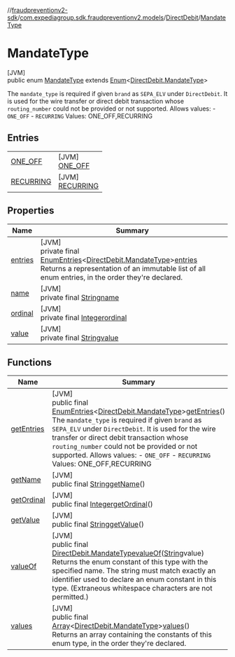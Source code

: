 //[fraudpreventionv2-sdk](../../../../index.md)/[com.expediagroup.sdk.fraudpreventionv2.models](../../index.md)/[DirectDebit](../index.md)/[MandateType](index.md)

# MandateType

[JVM]\
public enum [MandateType](index.md) extends [Enum](https://docs.oracle.com/javase/8/docs/api/java/lang/Enum.html)&lt;[DirectDebit.MandateType](index.md)&gt;

The `mandate_type` is required if given `brand` as `SEPA_ELV` under `DirectDebit`.  It is used for the wire transfer or direct debit transaction whose `routing_number` could not be provided or not supported.   Allows values:  - `ONE_OFF`  - `RECURRING` Values: ONE_OFF,RECURRING

## Entries

| | |
|---|---|
| [ONE_OFF](-o-n-e_-o-f-f/index.md) | [JVM]<br>[ONE_OFF](-o-n-e_-o-f-f/index.md) |
| [RECURRING](-r-e-c-u-r-r-i-n-g/index.md) | [JVM]<br>[RECURRING](-r-e-c-u-r-r-i-n-g/index.md) |

## Properties

| Name | Summary |
|---|---|
| [entries](index.md#-494160190%2FProperties%2F-173342751) | [JVM]<br>private final [EnumEntries](https://kotlinlang.org/api/latest/jvm/stdlib/kotlin.enums/-enum-entries/index.html)&lt;[DirectDebit.MandateType](index.md)&gt;[entries](index.md#-494160190%2FProperties%2F-173342751)<br>Returns a representation of an immutable list of all enum entries, in the order they're declared. |
| [name](../../-verification-type/_3_-d-s/index.md#-372974862%2FProperties%2F-173342751) | [JVM]<br>private final [String](https://docs.oracle.com/javase/8/docs/api/java/lang/String.html)[name](../../-verification-type/_3_-d-s/index.md#-372974862%2FProperties%2F-173342751) |
| [ordinal](../../-verification-type/_3_-d-s/index.md#-739389684%2FProperties%2F-173342751) | [JVM]<br>private final [Integer](https://docs.oracle.com/javase/8/docs/api/java/lang/Integer.html)[ordinal](../../-verification-type/_3_-d-s/index.md#-739389684%2FProperties%2F-173342751) |
| [value](-r-e-c-u-r-r-i-n-g/index.md#1220254273%2FProperties%2F-173342751) | [JVM]<br>private final [String](https://docs.oracle.com/javase/8/docs/api/java/lang/String.html)[value](-r-e-c-u-r-r-i-n-g/index.md#1220254273%2FProperties%2F-173342751) |

## Functions

| Name | Summary |
|---|---|
| [getEntries](get-entries.md) | [JVM]<br>public final [EnumEntries](https://kotlinlang.org/api/latest/jvm/stdlib/kotlin.enums/-enum-entries/index.html)&lt;[DirectDebit.MandateType](index.md)&gt;[getEntries](get-entries.md)()<br>The `mandate_type` is required if given `brand` as `SEPA_ELV` under `DirectDebit`.  It is used for the wire transfer or direct debit transaction whose `routing_number` could not be provided or not supported.   Allows values:  - `ONE_OFF`  - `RECURRING` Values: ONE_OFF,RECURRING |
| [getName](index.md#-398218238%2FFunctions%2F-173342751) | [JVM]<br>public final [String](https://docs.oracle.com/javase/8/docs/api/java/lang/String.html)[getName](index.md#-398218238%2FFunctions%2F-173342751)() |
| [getOrdinal](index.md#-1145527300%2FFunctions%2F-173342751) | [JVM]<br>public final [Integer](https://docs.oracle.com/javase/8/docs/api/java/lang/Integer.html)[getOrdinal](index.md#-1145527300%2FFunctions%2F-173342751)() |
| [getValue](get-value.md) | [JVM]<br>public final [String](https://docs.oracle.com/javase/8/docs/api/java/lang/String.html)[getValue](get-value.md)() |
| [valueOf](value-of.md) | [JVM]<br>public final [DirectDebit.MandateType](index.md)[valueOf](value-of.md)([String](https://docs.oracle.com/javase/8/docs/api/java/lang/String.html)value)<br>Returns the enum constant of this type with the specified name. The string must match exactly an identifier used to declare an enum constant in this type. (Extraneous whitespace characters are not permitted.) |
| [values](values.md) | [JVM]<br>public final [Array](https://kotlinlang.org/api/latest/jvm/stdlib/kotlin/-array/index.html)&lt;[DirectDebit.MandateType](index.md)&gt;[values](values.md)()<br>Returns an array containing the constants of this enum type, in the order they're declared. |

